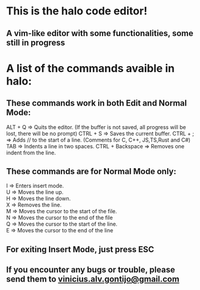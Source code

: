 # This is the halo code editor!
## A vim-like editor with some functionalities, some still in progress
# A list of the commands avaible in halo:
## These commands work in both Edit and Normal Mode:
ALT + Q => Quits the editor. (If the buffer is not saved, all progress will be lost, there will be no prompt)
CTRL + S => Saves the current buffer.
CTRL + ; => Adds // to the start of a line. (Comments for C, C++, JS,TS,Rust and C#)
TAB => Indents a line in two spaces.
CTRL + Backspace => Removes one indent from the line.

## These commands are for Normal Mode only:
I => Enters insert mode.<br> 
U => Moves the line up.<br> 
H => Moves the line down.<br> 
X => Removes the line.<br> 
M => Moves the cursor to the start of the file.<br> 
N => Moves the cursor to the end of the file<br> 
Q => Moves the cursor to the start of the line.<br> 
E => Moves the cursor to the end of the line

## For exiting Insert Mode, just press ESC

## If you encounter any bugs or trouble, please send them to vinicius.alv.gontijo@gmail.com
